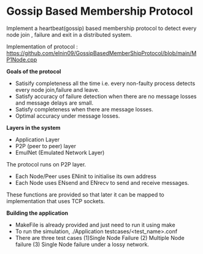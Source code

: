 # Gossip Based Membership Protocol
Implement a heartbeat(gossip) based membership protocol to detect every node join , failure and exit in a distributed system.

Implementation of protocol : https://github.com/elnin09/GossipBasedMemberShipProtocol/blob/main/MP1Node.cpp

**Goals of the protocol**
* Satisify completeness all the time i.e. every non-faulty process detects every node join,failure and leave.
* Satisfy accuracy of failure detection when there are no message losses and message delays are small.
* Satisfy completeness when there are message losses.
* Optimal accuracy under message losses.

**Layers in the system**
* Application Layer 
* P2P (peer to peer) layer
* EmulNet (Emulated Network Layer)

The protocol runs on P2P layer.
* Each Node/Peer uses ENinit to initialise its own address
* Each Node uses ENsend and ENrecv to send and receive messages.

These functions are provided so that later it can be mapped to implementation that uses TCP sockets.


**Building the application**

* MakeFile is already provided and just need to run it using make
* To run the simulation, ./Application testcases/<test_name>.conf
* There are three test cases (1)Single Node Failure (2) Multiple Node failure (3) Single Node failure under a lossy network.

